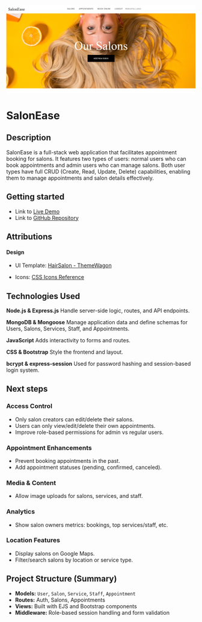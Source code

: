 ![SalonEase - Book Your Appointment with Ease](public/styles/images/website.png)

# SalonEase

## Description

SalonEase is a full-stack web application that facilitates appointment booking for salons. It features two types of users: normal users who can book appointments and admin users who can manage salons. Both user types have full CRUD (Create, Read, Update, Delete) capabilities, enabling them to manage appointments and salon details effectively.


## Getting started

+ Link to [Live Demo](https://salonswebsite.onrender.com)
+ Link to [GitHub Repository](https://github.com/SxRx246/project2-salons-crud)


## Attributions

#### Design

+ UI Template: [HairSalon - ThemeWagon](https://themewagon.com/themes/free-bootstrap-4-html5-hair-salon-website-template-hairsal/)


+ Icons: [CSS Icons Reference](https://cdnjs.cloudflare.com/ajax/libs/font-awesome/6.0.0-beta3/css/all.min.css)



## Technologies Used

**Node.js & Express.js** Handle server-side logic, routes, and API endpoints.

**MongoDB & Mongoose** Manage application data and define schemas for Users, Salons, Services, Staff, and Appointments.

**JavaScript** Adds interactivity to forms and routes.

**CSS & Bootstrap** Style the frontend and layout.

**bcrypt & express-session** Used for password hashing and session-based login system.


## Next steps

### Access Control
- Only salon creators can edit/delete their salons.
- Users can only view/edit/delete their own appointments.
- Improve role-based permissions for admin vs regular users.

### Appointment Enhancements
- Prevent booking appointments in the past.
- Add appointment statuses (pending, confirmed, canceled).

### Media & Content
- Allow image uploads for salons, services, and staff.

### Analytics
- Show salon owners metrics: bookings, top services/staff, etc.

### Location Features
- Display salons on Google Maps.
- Filter/search salons by location or service type.



## Project Structure (Summary)

- **Models:** `User`, `Salon`, `Service`, `Staff`, `Appointment`
- **Routes:** Auth, Salons, Appointments
- **Views:** Built with EJS and Bootstrap components
- **Middleware:** Role-based session handling and form validation
